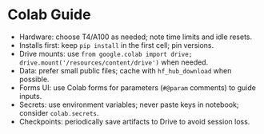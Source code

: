 # Colab Guide

- Hardware: choose T4/A100 as needed; note time limits and idle resets.
- Installs first: keep `pip install` in the first cell; pin versions.
- Drive mounts: use `from google.colab import drive; drive.mount('/resources/content/drive')` when needed.
- Data: prefer small public files; cache with `hf_hub_download` when possible.
- Forms UI: use Colab forms for parameters (`#@param` comments) to guide inputs.
- Secrets: use environment variables; never paste keys in notebook; consider `colab.secrets`.
- Checkpoints: periodically save artifacts to Drive to avoid session loss.


